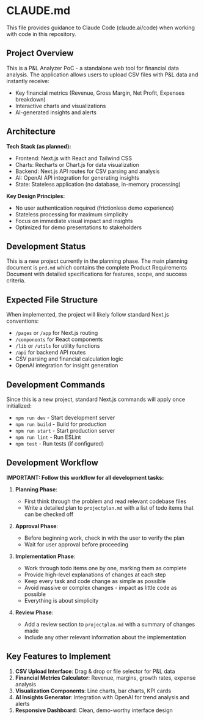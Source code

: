# CLAUDE.md

This file provides guidance to Claude Code (claude.ai/code) when working with code in this repository.

## Project Overview

This is a P&L Analyzer PoC - a standalone web tool for financial data analysis. The application allows users to upload CSV files with P&L data and instantly receive:
- Key financial metrics (Revenue, Gross Margin, Net Profit, Expenses breakdown)
- Interactive charts and visualizations
- AI-generated insights and alerts

## Architecture

**Tech Stack (as planned):**
- Frontend: Next.js with React and Tailwind CSS
- Charts: Recharts or Chart.js for data visualization
- Backend: Next.js API routes for CSV parsing and analysis
- AI: OpenAI API integration for generating insights
- State: Stateless application (no database, in-memory processing)

**Key Design Principles:**
- No user authentication required (frictionless demo experience)
- Stateless processing for maximum simplicity
- Focus on immediate visual impact and insights
- Optimized for demo presentations to stakeholders

## Development Status

This is a new project currently in the planning phase. The main planning document is `prd.md` which contains the complete Product Requirements Document with detailed specifications for features, scope, and success criteria.

## Expected File Structure

When implemented, the project will likely follow standard Next.js conventions:
- `/pages` or `/app` for Next.js routing
- `/components` for React components
- `/lib` or `/utils` for utility functions
- `/api` for backend API routes
- CSV parsing and financial calculation logic
- OpenAI integration for insight generation

## Development Commands

Since this is a new project, standard Next.js commands will apply once initialized:
- `npm run dev` - Start development server
- `npm run build` - Build for production
- `npm run start` - Start production server
- `npm run lint` - Run ESLint
- `npm test` - Run tests (if configured)

## Development Workflow

**IMPORTANT: Follow this workflow for all development tasks:**

1. **Planning Phase**: 
   - First think through the problem and read relevant codebase files
   - Write a detailed plan to `projectplan.md` with a list of todo items that can be checked off
   
2. **Approval Phase**:
   - Before beginning work, check in with the user to verify the plan
   - Wait for user approval before proceeding
   
3. **Implementation Phase**:
   - Work through todo items one by one, marking them as complete
   - Provide high-level explanations of changes at each step
   - Keep every task and code change as simple as possible
   - Avoid massive or complex changes - impact as little code as possible
   - Everything is about simplicity
   
4. **Review Phase**:
   - Add a review section to `projectplan.md` with a summary of changes made
   - Include any other relevant information about the implementation

## Key Features to Implement

1. **CSV Upload Interface**: Drag & drop or file selector for P&L data
2. **Financial Metrics Calculator**: Revenue, margins, growth rates, expense analysis
3. **Visualization Components**: Line charts, bar charts, KPI cards
4. **AI Insights Generator**: Integration with OpenAI for trend analysis and alerts
5. **Responsive Dashboard**: Clean, demo-worthy interface design
